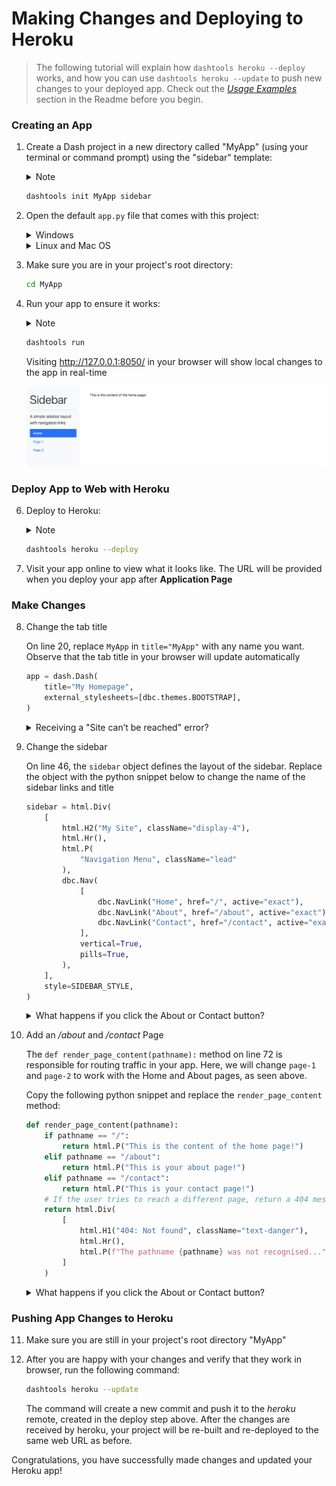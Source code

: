 # Making Changes and Deploying to Heroku

> The following tutorial will explain how `dashtools heroku --deploy` works, and how you can use `dashtools heroku --update` to push new changes to your deployed app. Check out the _[Usage Examples](../README.md#usage-examples)_ section in the Readme before you begin.

### Creating an App

1. Create a Dash project in a new directory called "MyApp" (using your terminal or command prompt) using the "sidebar" template:
   <details>
     <summary>Note</summary>
     "MyApp" can be changed to any name. However, for the purpose of this tutorial, we recommend keeping it as "MyApp".
   </details>

   ```bash
   dashtools init MyApp sidebar
   ```

2. Open the default `app.py` file that comes with this project:
   <details>
     <summary>Windows</summary>

   ```bash
    .\MyApp\src\app.py
   ```

   </details>
   <details>
     <summary>Linux and Mac OS</summary>

   ```bash
    ./MyApp/src/app.py
   ```

   </details>

3. Make sure you are in your project's root directory:

   ```bash
   cd MyApp
   ```

4. Run your app to ensure it works:
   <details>
     <summary>Note</summary>
     The run command can be used instead of the traditional "python ./src/app.py" command. In effect, they do the same thing.
   </details>

   ```bash
   dashtools run
   ```

   Visiting http://127.0.0.1:8050/ in your browser will show local changes to the app in real-time

   ![iris image](../commands/templates/img/sidebar_theme.png)

### Deploy App to Web with Heroku

6. Deploy to Heroku:
   <details>
     <summary>Note</summary>
     The heroku --deploy command creates a new heroku project in your account, adds a git remote called heroku, and pushes changes to the remote. You can use the heroku --update command, discussed below, to push new changes.
   </details>

   ```bash
   dashtools heroku --deploy
   ```

7. Visit your app online to view what it looks like. The URL will be provided when you deploy your app after **Application Page**

### Make Changes

8.  Change the tab title

    On line 20, replace `MyApp` in `title="MyApp"` with any name you want. Observe that the tab title in your browser will update automatically

    ```python
    app = dash.Dash(
        title="My Homepage",
        external_stylesheets=[dbc.themes.BOOTSTRAP],
    )
    ```

    <details>
    <summary>Receiving a "Site can’t be reached" error?</summary>
    If you receive this error, make sure to correct any python syntax errors you might have and re-run the `dashtools run` command. Since your site is being re-rendered after each change you make, if your app isn't valid python syntax, it will cause this error
    </details>

9.  Change the sidebar

    On line 46, the `sidebar` object defines the layout of the sidebar. Replace the object with the python snippet below to change the name of the sidebar links and title

    ```python
    sidebar = html.Div(
        [
            html.H2("My Site", className="display-4"),
            html.Hr(),
            html.P(
                "Navigation Menu", className="lead"
            ),
            dbc.Nav(
                [
                    dbc.NavLink("Home", href="/", active="exact"),
                    dbc.NavLink("About", href="/about", active="exact"),
                    dbc.NavLink("Contact", href="/contact", active="exact"),
                ],
                vertical=True,
                pills=True,
            ),
        ],
        style=SIDEBAR_STYLE,
    )
    ```

    <details>
    <summary>What happens if you click the About or Contact button?</summary>
    You will also notice an error message in the right hand corner of the screen: "Callback error updating page-content.children".
    <br><br>
    Clicking either of these buttons will try to redirect you to the /about or /contact pages, which have not been created yet. In the next section, we will create those pages. 
    </details>

10. Add an _/about_ and _/contact_ Page

    The `def render_page_content(pathname):` method on line 72 is responsible for routing traffic in your app. Here, we will change `page-1` and `page-2` to work with the Home and About pages, as seen above.

    Copy the following python snippet and replace the `render_page_content` method:

    ```python
    def render_page_content(pathname):
        if pathname == "/":
            return html.P("This is the content of the home page!")
        elif pathname == "/about":
            return html.P("This is your about page!")
        elif pathname == "/contact":
            return html.P("This is your contact page!")
        # If the user tries to reach a different page, return a 404 message
        return html.Div(
            [
                html.H1("404: Not found", className="text-danger"),
                html.Hr(),
                html.P(f"The pathname {pathname} was not recognised..."),
            ]
        )
    ```

    <details>
    <summary>What happens if you click the About or Contact button?</summary>
    Congratulations! Your sidebar buttons will work now as you have linked the navigation links with the new page routing.
    </details>

### Pushing App Changes to Heroku

11. Make sure you are still in your project's root directory "MyApp"

12. After you are happy with your changes and verify that they work in browser, run the following command:

    ```bash
    dashtools heroku --update
    ```

    The command will create a new commit and push it to the _heroku_ remote, created in the deploy step above. After the changes are received by heroku, your project will be re-built and re-deployed to the same web URL as before.

Congratulations, you have successfully made changes and updated your Heroku app!
